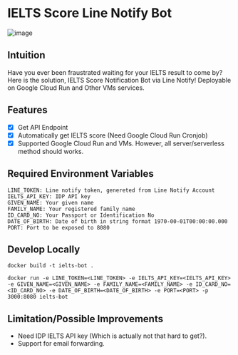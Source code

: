 # IELTS Score Line Notify Bot

![image](https://user-images.githubusercontent.com/12471844/169115182-5e520ff8-796e-41d4-b315-3439ffd459e6.png)

## Intuition

Have you ever been fraustrated waiting for your IELTS result to come by? Here is the solution, IELTS Score Notification Bot via Line Notify! Deployable on Google Cloud Run and Other VMs services.

## Features

- [x] Get API Endpoint
- [x] Automatically get IELTS score (Need Google Cloud Run Cronjob)
- [x] Supported Google Cloud Run and VMs. However, all server/serverless method should works.

## Required Environment Variables

```
LINE_TOKEN: Line notify token, genereted from Line Notify Account
IELTS_API_KEY: IDP API key
GIVEN_NAME: Your given name
FAMILY_NAME: Your registered family name
ID_CARD_NO: Your Passport or Identification No
DATE_OF_BIRTH: Date of birth in string format 1970-00-01T00:00:00.000
PORT: Port to be exposed to 8080
```

## Develop Locally

`docker build -t ielts-bot .`

`docker run -e LINE_TOKEN=<LINE_TOKEN> -e IELTS_API_KEY=<IELTS_API_KEY> -e GIVEN_NAME=<GIVEN_NAME> -e FAMILY_NAME=<FAMILY_NAME> -e ID_CARD_NO=<ID_CARD_NO> -e DATE_OF_BIRTH=<DATE_OF_BIRTH> -e PORT=<PORT> -p 3000:8080 ielts-bot`

## Limitation/Possible Improvements

- Need IDP IELTS API key (Which is actually not that hard to get?).
- Support for email forwarding.
